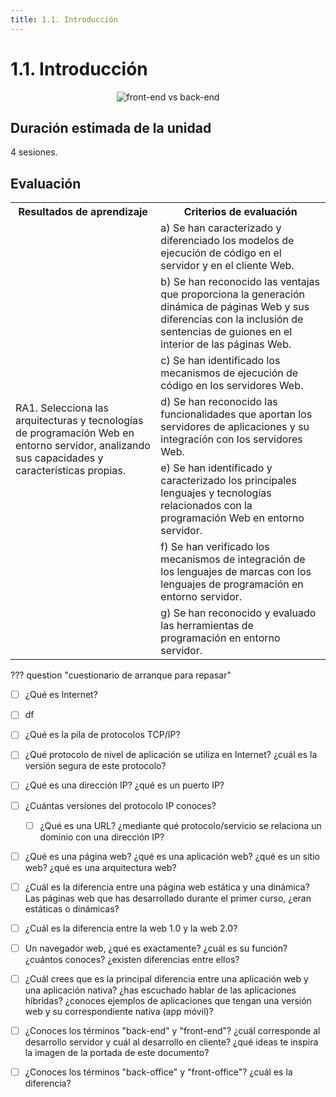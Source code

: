 ```yaml
---
title: 1.1. Introducción
---
```


# 1.1. Introducción

<div style="text-align: center;"><img src="../../img/ut01/frontend_backend.png" alt="front-end vs back-end" style="max-width: 50%;" /></div>

## Duración estimada de la unidad

4 sesiones.

## Evaluación

<div class="center-table">
<table>
    <tr>
    <th>Resultados de aprendizaje</th>
    <th>Criterios de evaluación</th>  
    </tr>
    <tr>
    <td rowspan=7>RA1. Selecciona las arquitecturas y tecnologías de programación Web en entorno servidor, analizando sus capacidades y características propias.</td>
    <td>a) Se han caracterizado y diferenciado los modelos de ejecución de código en el servidor y en el cliente Web.</td>  
    </tr>   
    <tr>
    <td>b) Se han reconocido las ventajas que proporciona la generación dinámica de páginas Web y sus diferencias con la inclusión de sentencias de guiones en el interior de las páginas Web.</td>   
    </tr>  
    <td>c) Se han identificado los mecanismos de ejecución de código en los servidores Web.</td>  
    </tr>  
    <td>d) Se han reconocido las funcionalidades que aportan los servidores de aplicaciones y su integración con los servidores Web.</td>  
    </tr>  
    <td>e) Se han identificado y caracterizado los principales lenguajes y tecnologías relacionados con la programación Web en entorno servidor.</td>   
    </tr>  
    <td>f) Se han verificado los mecanismos de integración de los lenguajes de marcas con los lenguajes de programación en entorno servidor.</td>  
    </tr>  
    <td>g) Se han reconocido y evaluado las herramientas de programación en entorno servidor.</td>  
    </tr>  
    </tr>  
</table>
</div>

??? question "cuestionario de arranque para repasar"
  * [ ] ¿Qué es Internet?

* [ ] df
* [ ] ¿Qué es la pila de protocolos TCP/IP?
* [ ] ¿Qué protocolo de nivel de aplicación se utiliza en Internet? ¿cuál es la versión segura de este protocolo?
* [ ] ¿Qué es una dirección IP? ¿qué es un puerto IP?
* [ ] ¿Cuántas versiones del protocolo IP conoces?
  * [ ] ¿Qué es una URL? ¿mediante qué protocolo/servicio se relaciona un dominio con una dirección IP?
* [ ] ¿Qué es una página web? ¿qué es una aplicación web? ¿qué es un sitio web? ¿qué es una arquitectura web?
* [ ] ¿Cuál es la diferencia entre una página web estática y una dinámica? Las páginas web que has desarrollado durante el primer curso, ¿eran estáticas o dinámicas?
* [ ] ¿Cuál es la diferencia entre la web 1.0 y la web 2.0?
* [ ] Un navegador web, ¿qué es exactamente? ¿cuál es su función? ¿cuántos conoces? ¿existen diferencias entre ellos?
* [ ] ¿Cuál crees que es la principal diferencia entre una aplicación web y una aplicación nativa? ¿has escuchado hablar de las aplicaciones híbridas? ¿conoces ejemplos de aplicaciones que tengan una versión web y su correspondiente nativa (app móvil)?
* [ ] ¿Conoces los términos "back-end" y "front-end"? ¿cuál corresponde al desarrollo servidor y cuál al desarrollo en cliente? ¿qué ideas te inspira la imagen de la portada de este documento?
* [ ] ¿Conoces los términos "back-office" y "front-office"? ¿cuál es la diferencia?

